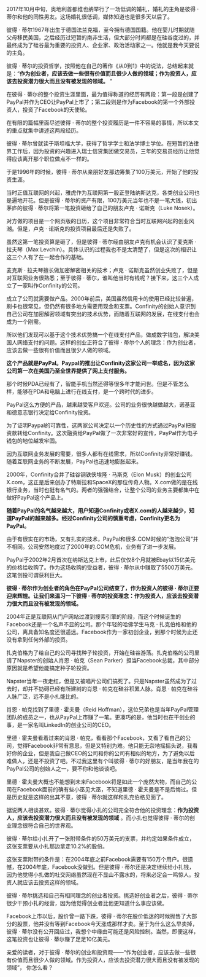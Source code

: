 2017年10月中旬，奥地利首都维也纳举行了一场低调的婚礼，婚礼的主角是彼得 · 蒂尔和他的同性男友。这场婚礼很低调，媒体知道也是很多天以后了。

彼得 · 蒂尔1967年出生于德国法兰克福，至今拥有德国国籍。他在婴儿时期就随父母移民美国，之后经历过短暂的南非生活，但大部分时间都是在硅谷度过的，并最终成为了硅谷最为重要的投资人、企业家、政治活动家之一。他就是我今天要说的主角。

彼得 · 蒂尔的投资哲学，按照他在自己的著作《从0到1》中的说法，总结起来就是：“**作为创业者，应该去做一些很有价值而且很少人做的领域；作为投资人，应该去投资潜力很大而且没有被发现的领域。** ”

在彼得 · 蒂尔的整个投资生涯里面，最为值得称道的经历有两段：第一段是创建了PayPal并作为CEO让PayPal上市了；第二段则是作为Facebook的第一个外部投资人，投资了Facebook的天使轮。

在有限的篇幅里面尽述彼得 · 蒂尔的整个投资履历是一件不容易的事情，所以本文的重点就集中讲述这两段经历。

彼得 · 蒂尔曾就读于斯坦福大学，获得了哲学学士和法学博士学位。在短暂的法律界工作后，因为投资的兴趣进入瑞士信贷集团做交易员，三年的交易员经历让他觉得应该离开那个职位做点不一样的。

于是1996年的时候，彼得 · 蒂尔从亲朋好友那边筹集了100万美元，开始了他的投资生涯。

当时正值互联网的兴起，雅虎作为互联网第一股正登陆纳斯达克，各类创业公司也是遍地开花。但是彼得 · 蒂尔的资产有限，100万美元当年也不是一笔大钱，初出茅庐的彼得 · 蒂尔将第一笔投资砸给了自己的朋友卢克 · 诺斯克（Luke Nosek）。

对方做的项目是一个网页版的日历，这个项目非常符合当时互联网兴起的创业风潮。但是，卢克 · 诺斯克的投资项目最后还是失败了。

虽然这第一笔投资算是砸了，但是彼得 · 蒂尔经由朋友卢克有机会认识了麦克斯 · 拉夫琴（Max Levchin）。具体认识的过程我也不是太清楚了，但是这次的相识让这三个人有了在一起合作的基础。

麦克斯 · 拉夫琴擅长做加密解密相关的技术；卢克 · 诺斯克虽然创业失败了，但是对互联网业务很熟悉；至于彼得 · 蒂尔，谁叫他当时有钱呢？接下来，这三个人成立了一家叫作Confinity的公司。

成立了公司就需要做产品。2000年前后，美国虽然信用卡的使用已经比较普遍，刷卡也很常见，但仍然有很多地方需要用现金和支票。Confinity的创始人意识到自己公司在加密解密领域有突出的技术优势，而随着互联网的发展，在线支付也会成为一个刚需。

所以他们发现可以基于这个技术优势搞一个在线支付产品，做成数字钱包，解决美国人网络支付的问题。这样的创业正符合了彼得 · 蒂尔个人的理念：作为创业者，应该去做一些很有价值而且很少人做的领域。

**这个产品就是PayPal。Paypal的推出让Confinity这家公司一举成名，因为这家公司第一次在美国乃至全世界提供了网上支付服务。** 

那个时候PDA已经有了，智能手机当然还得等很多年才能问世。但是不管怎么样，能够在PDA和电脑上进行在线支付，是一个跨时代的进步。

PayPal这么方便的产品，越来越受客户欢迎。公司的业务很快越做越大，诺基亚和德意志银行决定给Confinity投资。

为了证明Paypal的可靠性，这两家公司决定以一个历史性的方式通过PayPal把投资款转给Confinity。这次融资给PayPal做了一次非常好的宣传，PayPal作为电子钱包的地位越发牢固。

因为互联网业务发展的需要，很多人都有在线需求，所以Confinity非常好赚钱。随着互联网业务的不断发展，PayPal也迅速地膨胀起来。

2000年，Confinity合并了硅谷钢铁侠埃隆 · 马斯克（Elon Musk）的创业公司X.com，这正是后来创办了特斯拉和SpaceX的那位传奇人物。X.com做的是在线银行业务，当时也挺有名气的。两者的强强结合，让整个公司的业务主要都集中在做好PayPal这个产品上。

**随着PayPal的名气越来越大，用户知道Confinity或者X.com的人越来越少，知道PayPal的越来越多。经过Confinity公司的慎重考虑，Confinity更名为PayPal。** 

由于有很实在的市场，又有扎实的技术，PayPal和很多.COM时候的“泡泡公司”并不相同。公司安然地度过了2000年的.COM危机，业务有了进一步发展。

PayPal于2002年2月首次在纳斯达克上市，此后仅仅8个月就被Ebay以15亿美元的价格给收购了。作为这场收购的受益者，彼得 · 蒂尔从中赚取了5500万美元。这笔创投可谓获利巨大。

**彼得 · 蒂尔作为创业者的角色在PayPal公司结束了，作为投资人的彼得 · 蒂尔正要迎来辉煌。让我们来温习一下彼得 · 蒂尔的投资理念：作为投资人，应该去投资潜力很大而且没有被发现的领域。** 

2004年正是互联网从门户网站过渡到搜索引擎的阶段，而这个时候诞生的Facebook还是一个名声不显的公司。那个年轻的哈佛学生马克 · 扎克伯格和他的公司，离具备知名度还很遥远。Facebook作为一家初创企业，到那个时候为止还没有拿到任何外部的投资。

扎克伯格为了给自己的公司寻找种子轮投资，开始在硅谷游荡。扎克伯格的公司里请了Napster的创始人肖恩 · 帕克（Sean Parker）担当Facebook总裁，其中部分原因就是希望他能搞定种子轮投资。

Napster当年一夜走红，但是又被唱片公司们搞死了。只是Napster虽然成为了过去时，却并不妨碍已经有所建树的肖恩 · 帕克在硅谷积累人脉。肖恩 · 帕克在硅谷人脉广泛，远不是小扎能比的。

肖恩 · 帕克找到了里德 · 霍夫曼（Reid Hoffman），这位兄弟也是当年PayPal管理团队的成员之一，也从PayPal上市赚了一笔。更凑巧的是，他当时也在干创业的事，是一家名叫LinkedIn的创业公司的CEO。

里德 · 霍夫曼看着过来的肖恩 · 帕克，看看那个Facebook，又看了看自己的公司，觉得Facebook非常有意思，但是又特别为难。他只能无奈地摇摇头说，我看好你的企业，但是我自己做CEO的公司和你的公司有相似的地方，为了避免以后难做人，还是不投资了吧。不过我这里有个叫彼得 · 蒂尔的好朋友，是当年我在的PayPal公司的创始人之一，要不你和他谈谈吧。

里德 · 霍夫曼大概也不能想到未来Facebook将是如此一个庞然大物，而自己的公司在Facebook面前的确有些小巫见大巫，不知道里德 · 霍夫曼是不是后悔过。但是历史就是这样的出其不意，彼得 · 蒂尔就这样和扎克伯格见面了。

据说两人相谈甚欢。彼得 · 蒂尔觉得小扎的公司完全符合他的投资理念：**作为投资人，应该去投资潜力很大而且没有被发现的领域** 。而小扎也觉得彼得 · 蒂尔的创业理念很符合自己的世界观。

彼得 · 蒂尔给小扎开了一张附带条件的50万美元的支票，并约定如果条件成立，这张支票要从小扎那边拿走10.2%的股份。

这张支票附带的条件是：在2004年底之前Facebook需要有150万个用户。很遗憾，在2004年底，Facebook没做到。但是彼得 · 蒂尔还是决定继续给小扎钱，因为他觉得小扎做的社交网络虽然现在不显山不露水的，将来必定会一鸣惊人。投资人就应该去投资这样的领域。

彼得 · 蒂尔挑选和自己有相同理念的创业者投资。挑选好创业者之后，彼得 · 蒂尔很少干预小扎的经营，因为他觉得创业者比他更知道什么事应该做。

Facebook上市以后，股价曾一路下跌，彼得 · 蒂尔在股价低迷的时候抛售了大部分的股票，他并没有等到Facebook今天涨成那样才卖。至于为什么这么早卖掉，彼得 · 蒂尔没有公开回应过，我想个中缘由可能还是风险控制。当然，即便这样，这笔投资也让彼得 · 蒂尔赚了足足10亿美元。

亲爱的读者，对于彼得 · 蒂尔的创业和投资观——“作为创业者，应该去做一些很有价值而且很少人做的领域。作为投资人，应该去投资潜力很大而且没有被发现的领域”， 你怎么看？

